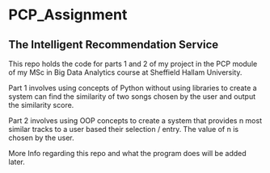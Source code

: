 # PCP_Assignment
 
## The Intelligent Recommendation Service
This repo holds the code for parts 1 and 2 of my project in the PCP module of my MSc in Big Data Analytics course at Sheffield Hallam University.

Part 1 involves using concepts of Python without using libraries to create a system can find the similarity of two songs chosen by the user and output the similarity score.

Part 2 involves using OOP concepts to create a system that provides n most similar tracks to a user based their selection / entry. The value of n is chosen by the user.

More Info regarding this repo and what the program does will be added later.
